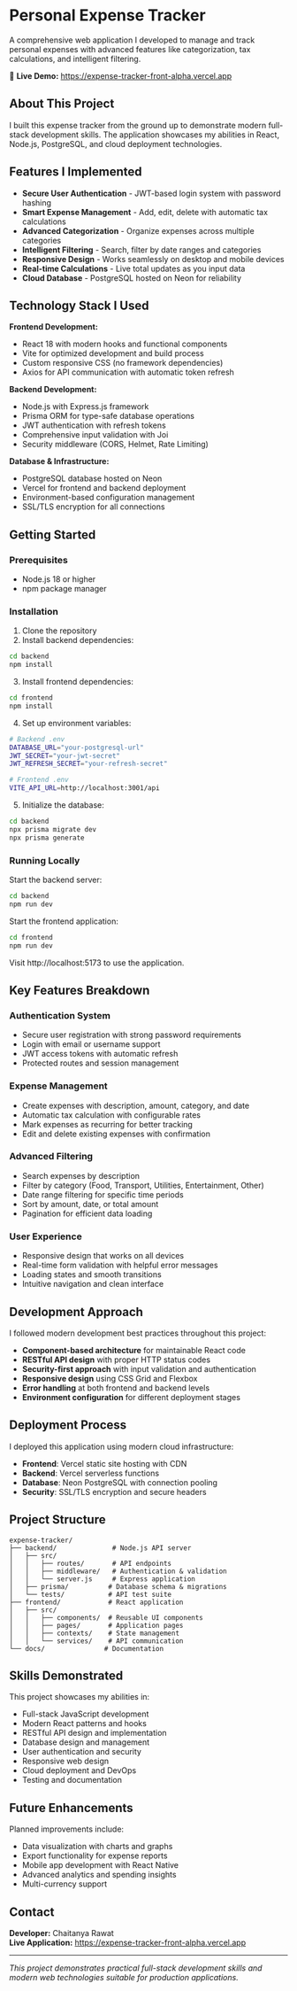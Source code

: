 # Personal Expense Tracker

A comprehensive web application I developed to manage and track personal expenses with advanced features like categorization, tax calculations, and intelligent filtering.

🚀 **Live Demo:** https://expense-tracker-front-alpha.vercel.app

## About This Project

I built this expense tracker from the ground up to demonstrate modern full-stack development skills. The application showcases my abilities in React, Node.js, PostgreSQL, and cloud deployment technologies.

## Features I Implemented

- **Secure User Authentication** - JWT-based login system with password hashing
- **Smart Expense Management** - Add, edit, delete with automatic tax calculations  
- **Advanced Categorization** - Organize expenses across multiple categories
- **Intelligent Filtering** - Search, filter by date ranges and categories
- **Responsive Design** - Works seamlessly on desktop and mobile devices
- **Real-time Calculations** - Live total updates as you input data
- **Cloud Database** - PostgreSQL hosted on Neon for reliability

## Technology Stack I Used

**Frontend Development:**
- React 18 with modern hooks and functional components
- Vite for optimized development and build process
- Custom responsive CSS (no framework dependencies)
- Axios for API communication with automatic token refresh

**Backend Development:**  
- Node.js with Express.js framework
- Prisma ORM for type-safe database operations
- JWT authentication with refresh tokens
- Comprehensive input validation with Joi
- Security middleware (CORS, Helmet, Rate Limiting)

**Database & Infrastructure:**
- PostgreSQL database hosted on Neon
- Vercel for frontend and backend deployment
- Environment-based configuration management
- SSL/TLS encryption for all connections

## Getting Started

### Prerequisites
- Node.js 18 or higher
- npm package manager

### Installation

1. Clone the repository
2. Install backend dependencies:
```bash
cd backend
npm install
```

3. Install frontend dependencies:
```bash
cd frontend  
npm install
```

4. Set up environment variables:
```bash
# Backend .env
DATABASE_URL="your-postgresql-url"
JWT_SECRET="your-jwt-secret"
JWT_REFRESH_SECRET="your-refresh-secret"

# Frontend .env  
VITE_API_URL=http://localhost:3001/api
```

5. Initialize the database:
```bash
cd backend
npx prisma migrate dev
npx prisma generate
```

### Running Locally

Start the backend server:
```bash
cd backend
npm run dev
```

Start the frontend application:
```bash
cd frontend
npm run dev
```

Visit http://localhost:5173 to use the application.

## Key Features Breakdown

### Authentication System
- Secure user registration with strong password requirements
- Login with email or username support
- JWT access tokens with automatic refresh
- Protected routes and session management

### Expense Management
- Create expenses with description, amount, category, and date
- Automatic tax calculation with configurable rates
- Mark expenses as recurring for better tracking
- Edit and delete existing expenses with confirmation

### Advanced Filtering
- Search expenses by description
- Filter by category (Food, Transport, Utilities, Entertainment, Other)
- Date range filtering for specific time periods
- Sort by amount, date, or total amount
- Pagination for efficient data loading

### User Experience
- Responsive design that works on all devices
- Real-time form validation with helpful error messages
- Loading states and smooth transitions
- Intuitive navigation and clean interface

## Development Approach

I followed modern development best practices throughout this project:

- **Component-based architecture** for maintainable React code
- **RESTful API design** with proper HTTP status codes
- **Security-first approach** with input validation and authentication
- **Responsive design** using CSS Grid and Flexbox
- **Error handling** at both frontend and backend levels
- **Environment configuration** for different deployment stages

## Deployment Process

I deployed this application using modern cloud infrastructure:

- **Frontend**: Vercel static site hosting with CDN
- **Backend**: Vercel serverless functions  
- **Database**: Neon PostgreSQL with connection pooling
- **Security**: SSL/TLS encryption and secure headers

## Project Structure

```
expense-tracker/
├── backend/              # Node.js API server
│   ├── src/
│   │   ├── routes/       # API endpoints
│   │   ├── middleware/   # Authentication & validation
│   │   └── server.js     # Express application
│   ├── prisma/          # Database schema & migrations
│   └── tests/           # API test suite
├── frontend/            # React application  
│   ├── src/
│   │   ├── components/  # Reusable UI components
│   │   ├── pages/       # Application pages
│   │   ├── contexts/    # State management
│   │   └── services/    # API communication
└── docs/               # Documentation
```

## Skills Demonstrated

This project showcases my abilities in:
- Full-stack JavaScript development
- Modern React patterns and hooks
- RESTful API design and implementation  
- Database design and management
- User authentication and security
- Responsive web design
- Cloud deployment and DevOps
- Testing and documentation

## Future Enhancements

Planned improvements include:
- Data visualization with charts and graphs
- Export functionality for expense reports
- Mobile app development with React Native
- Advanced analytics and spending insights
- Multi-currency support

## Contact

**Developer:** Chaitanya Rawat  
**Live Application:** https://expense-tracker-front-alpha.vercel.app  


---

*This project demonstrates practical full-stack development skills and modern web technologies suitable for production applications.*
